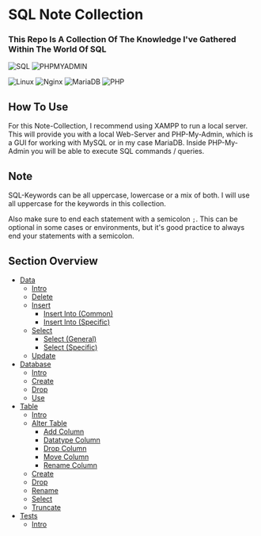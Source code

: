 # SQL Note Collection

### This Repo Is A Collection Of The Knowledge I've Gathered Within The World Of SQL

![SQL](https://img.shields.io/badge/sql-black?style=for-the-badge&logo=mysql)
![PHPMYADMIN](https://img.shields.io/badge/PHP%20My%20Admin-black?style=for-the-badge&logo=phpmyadmin)

![Linux](https://img.shields.io/badge/linux-black?style=for-the-badge&logo=linux)
![Nginx](https://img.shields.io/badge/nginx-black?style=for-the-badge&logo=nginx)
![MariaDB](https://img.shields.io/badge/mariadb-black?style=for-the-badge&logo=mariadb)
![PHP](https://img.shields.io/badge/php-black?style=for-the-badge&logo=php)

## How To Use

For this Note-Collection, I recommend using XAMPP to run a local server.
This will provide you with a local Web-Server and PHP-My-Admin, which is a GUI for working with MySQL or in my case MariaDB.
Inside PHP-My-Admin you will be able to execute SQL commands / queries.

## Note

SQL-Keywords can be all uppercase, lowercase or a mix of both. I will use all uppercase for the keywords in this collection.

Also make sure to end each statement with a semicolon `;`. This can be optional in some cases or environments, but it's good practice to always end your statements with a semicolon.

## Section Overview

-   [Data](SQL/Data)
    -   [Intro](SQL/Data/$Intro.md)
    -   [Delete](SQL/Data/Delete.md)
    -   [Insert](SQL/Data/Insert)
        -   [Insert Into (Common)](<SQL/Data/Insert/Insert%20Into%20(Common).md>)
        -   [Insert Into (Specific)](<SQL/Data/Insert/Insert%20Into%20(Specific).md>)
    -   [Select](SQL/Data/Select)
        -   [Select (General)](<SQL/Data/Select/Select%20(General).md>)
        -   [Select (Specific)](<SQL/Data/Select/Select%20(Specific).md>)
    -   [Update](SQL/Data/Update.md)
-   [Database](SQL/Database)
    -   [Intro](SQL/Database/$Intro.md)
    -   [Create](SQL/Database/Create.md)
    -   [Drop](SQL/Database/Drop.md)
    -   [Use](SQL/Database/Use.md)
-   [Table](SQL/Table)
    -   [Intro](SQL/Table/$Intro.md)
    -   [Alter Table](SQL/Table/Alter%20Table)
        -   [Add Column](SQL/Table/Alter%20Table/Add%20Column.md)
        -   [Datatype Column](SQL/Table/Alter%20Table/Datatype%20Column.md)
        -   [Drop Column](SQL/Table/Alter%20Table/Drop%20Column.md)
        -   [Move Column](SQL/Table/Alter%20Table/Move%20Column.md)
        -   [Rename Column](SQL/Table/Alter%20Table/Rename%20Column.md)
    -   [Create](SQL/Table/Create.md)
    -   [Drop](SQL/Table/Drop.md)
    -   [Rename](SQL/Table/Rename.md)
    -   [Select](SQL/Table/Select.md)
    -   [Truncate](SQL/Table/Truncate.md)
-   [Tests](SQL/Tests)
    -   [Intro](SQL/Tests/$Intro.md)
